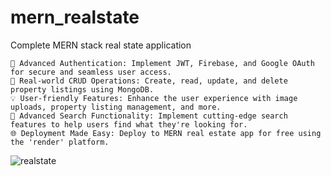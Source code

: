 # mern_realstate
Complete MERN stack real state application

    🔑 Advanced Authentication: Implement JWT, Firebase, and Google OAuth for secure and seamless user access.
    🏡 Real-world CRUD Operations: Create, read, update, and delete property listings using MongoDB.
    💡 User-friendly Features: Enhance the user experience with image uploads, property listing management, and more.
    🚀 Advanced Search Functionality: Implement cutting-edge search features to help users find what they're looking for.
    🌐 Deployment Made Easy: Deploy to MERN real estate app for free using the 'render' platform.

![realstate](https://github.com/HafizMuneeb/mern_realstate/assets/124581370/c8367ef8-8454-411b-b2e2-e41ca97e1263)
